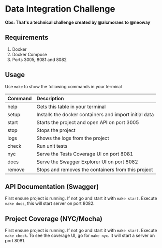 # Data Integration Challenge

**Obs: That's a technical challenge created by @alcmoraes to @neoway**

## Requirements

1. Docker
2. Docker Compose
3. Ports 3005, 8081 and 8082

## Usage

Use `make` to show the following commands in your terminal

| Command   |      Description     |
|-----------|:---------------------|
| help      | Gets this table in your terminal | 
| setup     | Installs the docker containers and import initial data |
| start     | Starts the project and open API on port 3005 |
| stop      | Stops the project |
| logs      | Shows the logs from the project |
| check     | Run unit tests |
| nyc       | Serve the Tests Coverage UI on port 8081 |    
| docs      | Serve the Swagger Explorer UI on port 8082 |
| remove    | Stops and removes the containers from this project |

## API Documentation (Swagger)

First ensure project is running. If not go and start it with `make start`.
Execute `make docs`, this will start server on port 8082.

## Project Coverage (NYC/Mocha)

First ensure project is running. If not go and start it with `make start`.
Execute `make check`.
To see the coverage UI, go for `make nyc`. It will start a server on port 8081.

